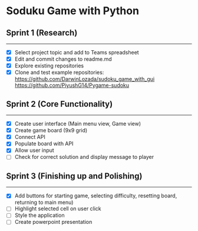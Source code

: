 # Soduku Game with Python

## Sprint 1 (Research)
***
- [x] Select project topic and add to Teams spreadsheet
- [x] Edit and commit changes to readme.md
- [x] Explore existing repositories
- [x] Clone and test example repositories:  
https://github.com/DarwinLozada/sudoku_game_with_gui  
https://github.com/PiyushG14/Pygame-sudoku

## Sprint 2 (Core Functionality)
***
- [x] Create user interface (Main menu view, Game view)
- [x] Create game board (9x9 grid)
- [x] Connect API
- [x] Populate board with API
- [x] Allow user input
- [ ] Check for correct solution and display message to player

## Sprint 3 (Finishing up and Polishing)
***
- [x] Add buttons for starting game, selecting difficulty, resetting board, returning to main menu)
- [ ] Highlight selected cell on user click
- [ ] Style the application
- [ ] Create powerpoint presentation
